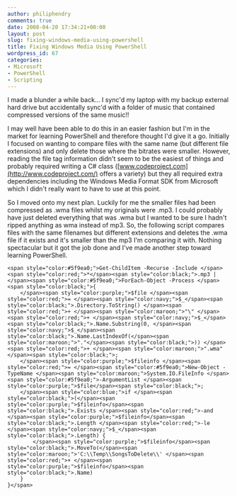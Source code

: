 ```yaml
---
author: philiphendry
comments: true
date: 2008-04-20 17:34:21+00:00
layout: post
slug: fixing-windows-media-using-powershell
title: Fixing Windows Media Using PowerShell
wordpress_id: 67
categories:
- Microsoft
- PowerShell
- Scripting
---
```


I made a blunder a while back... I sync'd my laptop with my backup external hard drive but accidentally sync'd with a folder of music that contained compressed versions of the same music!! 

I may well have been able to do this in an easier fashion but I'm in the market for learning PowerShell and therefore thought I'd give it a go. Initially I focused on wanting to compare files with the same name (but different file extensions) and only delete those where the bitrates were smaller. However, reading the file tag information didn't seem to be the easiest of things and probably required writing a C# class ([www.codeproject.com](http://www.codeproject.com/) offers a variety) but they all required extra dependencies including the Windows Media Format SDK from Microsoft which I didn't really want to have to use at this point.

So I moved onto my next plan. Luckily for me the smaller files had been compressed as .wma files whilst my originals were .mp3. I could probably have just deleted everything that was .wma but I wanted to be sure I hadn't ripped anything as wma instead of mp3. So, the following script compares files with the same filenames but different extensions and deletes the .wma file if it exists and it's smaller than the mp3 I'm comparing it with. Nothing spectacular but it got the job done and I've made another step toward learning PowerShell.
    
    <span style="color:#5f9ea0;">Get-ChildItem -Recurse -Include </span><span style="color:red;">*</span><span style="color:black;">.mp3 | </span><span style="color:#5f9ea0;">ForEach-Object -Process </span><span style="color:black;">{ 
        </span><span style="color:purple;">$file </span><span style="color:red;">= </span><span style="color:navy;">$_</span><span style="color:black;">.Directory.ToString() </span><span style="color:red;">+ </span><span style="color:maroon;">"\" </span><span style="color:red;">+ </span><span style="color:navy;">$_</span><span style="color:black;">.Name.Substring(0, </span><span style="color:navy;">$_</span><span style="color:black;">.Name.LastIndexOf(</span><span style="color:maroon;">"."</span><span style="color:black;">)) </span><span style="color:red;">+ </span><span style="color:maroon;">".wma"</span><span style="color:black;">; 
        </span><span style="color:purple;">$fileinfo </span><span style="color:red;">= </span><span style="color:#5f9ea0;">New-Object -TypeName </span><span style="color:maroon;">System.IO.FileInfo </span><span style="color:#5f9ea0;">-ArgumentList </span><span style="color:purple;">$file</span><span style="color:black;">; 
        </span><span style="color:blue;">if </span><span style="color:black;">(</span><span style="color:purple;">$fileinfo</span><span style="color:black;">.Exists </span><span style="color:red;">-and </span><span style="color:purple;">$fileinfo</span><span style="color:black;">.Length </span><span style="color:red;">-le </span><span style="color:navy;">$_</span><span style="color:black;">.Length) { 
            </span><span style="color:purple;">$fileinfo</span><span style="color:black;">.MoveTo(</span><span style="color:maroon;">'C:\\Temp\\SongsToDelete\\' </span><span style="color:red;">+ </span><span style="color:purple;">$fileinfo</span><span style="color:black;">.Name) 
        } 
    }</span>

[](http://11011.net/software/vspaste)[](http://11011.net/software/vspaste)
